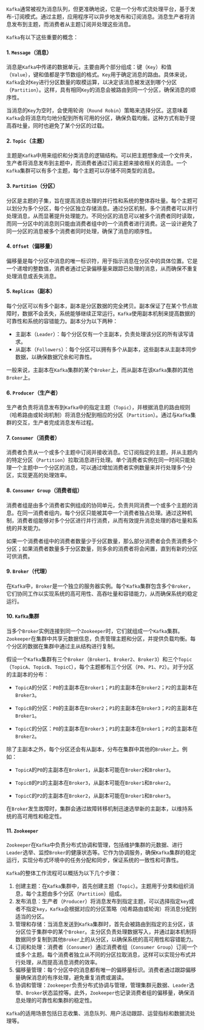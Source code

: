 `Kafka`通常被视为消息队列，但更准确地说，它是一个分布式流处理平台，基于发布-订阅模式。通过主题，应用程序可以异步地发布和订阅消息。消息生产者将消息发布到主题，而消费者从主题订阅并处理这些消息。

`Kafka`有以下这些重要的概念：

#### 1. `Message`（消息）

消息是`Kafka`中传递的数据单元，主要由两个部分组成：键（`Key`）和值（`Value`），键和值都是字节数组的格式。`Key`用于确定消息的路由。具体来说，`Kafka`会对`Key`进行分区数量的取模运算，以决定该消息被发送到哪个分区（`Partition`）。这样，具有相同`Key`的消息会被路由到同一个分区，确保消息的顺序性。

当消息的`Key`为空时，会使用轮询（`Round Robin`）策略来选择分区。这意味着`Kafka`会将消息均匀地分配到所有可用的分区，确保负载均衡。这种方式有助于提高吞吐量，同时也避免了某个分区的过载。

#### 2. `Topic`（主题）

主题是`Kafka`中用来组织和分类消息的逻辑结构。可以把主题想象成一个文件夹，生产者将消息发布到主题中，而消费者通过订阅主题来接收相关的消息。一个`Kafka`集群可以有多个主题，每个主题可以存储不同类型的消息。

#### 3. `Partition`（分区）

分区是主题的子集，旨在提高消息处理的并行性和系统的整体吞吐量。每个主题可以划分为多个分区，每个分区独立存储消息。通过分区机制，多个消费者可以并行处理消息，从而显著提升处理能力。不同分区的消息可以被多个消费者同时读取，而同一分区中的消息则只能由消费者组中的一个消费者进行消费。这一设计避免了同一分区的消息被多个消费者同时处理，确保了消息的顺序性。

#### 4. `Offset`（偏移量）

偏移量是每个分区中消息的唯一标识符，用于指示消息在分区中的具体位置。它是一个递增的整数值，消费者通过记录偏移量来跟踪已处理的消息，从而确保不重复处理消息或丢失消息。

#### 5. `Replicas`（副本）

每个分区可以有多个副本，副本是分区数据的完全拷贝。副本保证了在某个节点故障时，数据不会丢失，系统能够继续正常运行。`Kafka`使用副本机制来提高数据的可靠性和系统的容错能力。副本分为以下两种：

- 主副本（`Leader`）：每个分区仅有一个主副本，负责处理该分区的所有读写请求。
- 从副本（`Followers`）：每个分区可以拥有多个从副本，这些副本从主副本同步数据，以确保数据冗余和可靠性。

一般来说，主副本在`Kafka`集群的某个`Broker`上，而从副本在该`Kafka`集群的其他`Broker`上。

#### 6. `Producer`（生产者）

生产者负责将消息发布到`Kafka`中的指定主题（`Topic`），并根据消息的路由规则（哈希路由或轮询机制）将消息分配到相应的分区（`Partition`）。通过与`Kafka`集群的交互，生产者完成消息发布过程。

#### 7. `Consumer`（消费者）

消费者负责从一个或多个主题中订阅并接收消息。它订阅指定的主题，并从主题内的特定分区（`Partition`）拉取消息进行处理。单个消费者实例在同一时间只能处理一个主题中一个分区的消息，可以通过增加消费者实例数量来并行处理多个分区，实现更高的处理效率。

#### 8. `Consumer Group`（消费者组）

消费者组是由多个消费者实例组成的协同单元，负责共同消费一个或多个主题的消息。在同一消费者组内，每个分区只能被其中一个消费者独占处理。通过这种机制，消费者组能够对多个分区进行并行消费，从而有效提升消息处理的吞吐量和系统的并发能力。

如果一个消费者组中的消费者数量少于分区数量，那么部分消费者会负责消费多个分区；如果消费者数量多于分区数量，则多余的消费者将会闲置，直到有新的分区可供消费。

#### 9. `Broker`（代理）

在`Kafka`中，`Broker`是一个独立的服务器实例。每个`Kafka`集群包含多个`Broker`，它们协同工作以实现系统的高可用性、高吞吐量和容错能力，从而确保系统的稳定运行。

#### 10. `Kafka`集群

当多个`Broker`实例连接到同一个`Zookeeper`时，它们就组成一个`Kafka`集群。`Zookeeper`在集群中共享元数据信息，负责管理主题和分区，并提供负载均衡。每个分区的数据在集群中通过主从结构进行复制。

假设一个`Kafka`集群有三个`Broker`（`Broker1`、`Broker2`、`Broker3`）和三个`Topic`（`TopicA`、`TopicB`、`TopicC`），每个主题都有三个分区（`P0`、`P1`、`P2`）。对于分区的主副本的分布：

- `TopicA`的分区：`P0`的主副本在`Broker1`；`P1`的主副本在`Broker2`；`P2`的主副本在`Broker3`。

- `TopicB`的分区：`P0`的主副本在`Broker2`；`P1`的主副本在`Broker3`；`P2`的主副本在`Broker1`。

- `TopicC`的分区：`P0`的主副本在`Broker3`；`P1`的主副本在`Broker1`；`P2`的主副本在`Broker2`。

除了主副本之外，每个分区还会有从副本，分布在集群中其他的`Broker`上。例如：

- `TopicA`的`P0`的主副本在`Broker1`，从副本可能在`Broker2`和`Broker3`。

- `TopicB`的`P1`的主副本在`Broker3`，从副本可能在`Broker1`和`Broker2`。
- `TopicC`的`P2`的主副本在`Broker2`，从副本可能在`Broker1`和`Broker3`。

在`Broker`发生故障时，集群会通过故障转移机制迅速选举新的主副本，以维持系统的高可用性和稳定性。

#### 11. `Zookeeper`

`Zookeeper`在`Kafka`中负责分布式协调和管理，包括维护集群的元数据、进行`Leader`选举、监控`Broker`的健康状态等。它作为协调服务，确保`Kafka`集群的稳定运行，实现分布式环境中的任务分配和同步，保证系统的一致性和可靠性。

`Kafka`的整体工作流程可以概括为以下几个步骤：

1. 创建主题：在`Kafka`集群中，首先创建主题（`Topic`）。主题用于分类和组织消息，每个主题由多个分区（`Partition`）组成。
2. 发布消息：生产者（`Producer`）将消息发布到指定主题，可以选择指定`key`或者不指定`key`，`Kafka`会根据对应的分区策略（哈希路由或轮询）将消息分配到适当的分区。
3. 管理和存储：当消息发送到`Kafka`集群时，首先会被路由到指定的主分区，该分区位于集群中的某个`Broker`。主分区负责处理数据写入，并通过副本机制将数据同步复制到其他`Broker`上的从分区，以确保系统的高可用性和容错能力。
4. 订阅和处理：消费者（`Consumer`）通过消费者组（`Consumer Group`）订阅一个或多个主题。每个消费者独立从不同的分区拉取消息，这样可以实现分布式并行处理，从而提高消息消费的效率。
5. 偏移量管理：每个分区中的消息都有唯一的偏移量标识。消费者通过跟踪偏移量确保消息的有序处理，避免重复消费或漏读。
6. 协调和管理：`Zookeeper`负责分布式协调与管理，管理集群元数据、`Leader`选举、`Broker`状态监控等。此外，`Zookeeper`也记录消费者组的偏移量，确保消息处理的可靠性和集群的稳定性。

`Kafka`的适用场景包括日志收集、消息队列、用户活动跟踪、运营指标和数据流处理等。